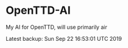# OpenTTD-AI
My AI for OpenTTD, will use primarily air

Latest backup: Sun Sep 22 16:53:01 UTC 2019
